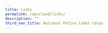 ```yaml
---
title: Links
permalink: /npccland/links/
description: ""
third_nav_title: National Police Cadet Corps
---
```


